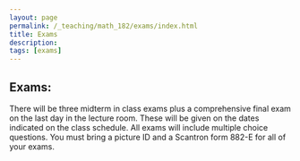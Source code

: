 ```yaml
---
layout: page
permalink: /_teaching/math_182/exams/index.html
title: Exams
description: 
tags: [exams]
---
```



## Exams:
There will be three midterm in class exams plus a comprehensive final exam on the last day in the lecture room. These will be given on the dates indicated on the class schedule. All exams will include multiple choice questions. You must bring a picture ID and a Scantron form 882-E for all of your exams.
 







